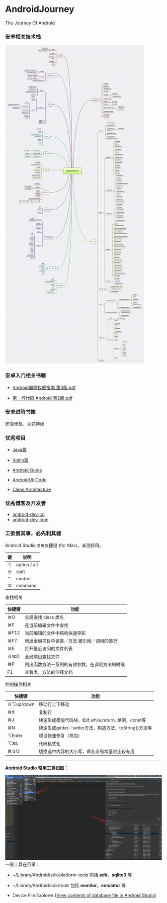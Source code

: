 # AndroidJourney
The Journey Of Android

### 安卓相关技术栈

![安卓技术栈](media/android_tech_graphic.png)


### 安卓入门相关书籍

* [Android编程权威指南 第3版.pdf](https://github.com/Beyond-Chao/AndroidJourney/blob/master/books/Android%E7%BC%96%E7%A8%8B%E6%9D%83%E5%A8%81%E6%8C%87%E5%8D%97%20%E7%AC%AC3%E7%89%88.pdf)

* [第一行代码 Android 第2版.pdf](https://github.com/Beyond-Chao/AndroidJourney/blob/master/books/%E7%AC%AC%E4%B8%80%E8%A1%8C%E4%BB%A3%E7%A0%81%20Android%20%E7%AC%AC2%E7%89%88-%E9%83%AD%E9%9C%96-%E4%BA%BA%E9%82%AE-2016.12-P580.pdf)

### 安卓进阶书籍

还没涉及，未完待续

### 优秀项目

* [Java篇](https://github.com/topics/android?l=java&o=desc&s=stars)

* [Kotlin篇](https://github.com/topics/android?l=kotlin&o=desc&s=stars)

* [Android Guide](https://github.com/codepath/android_guides)

* [AndroidUtilCode](https://github.com/Blankj/AndroidUtilCode)

* [Clean Architecture](https://github.com/android10/Android-CleanArchitecture)

### 优秀博客及开发者

* [android-dev-cn](https://github.com/android-cn/android-dev-cn)
* [android-dev-com](https://github.com/android-cn/android-dev-com)

### 工欲善其事，必先利其器

Android Studio `常用`快捷键 (for Mac)，亲测好用。
 
键 | 说明 |
-|-
⌥ | option / alt
⇧ | shift
⌃ | control
⌘ | command

查找相关

快捷键 | 功能 |  
-|-
⌘O | 全局查找 class 类名 | 
⌘F | 在当前编辑文件中查找 |
⌘F12 | 当前编辑的文件中结构快速导航 |
⌘F7 | 列出全局项目中该类／方法 被引用／调用的情况 |
⌘E | 打开最近访问的文件列表 |
⇧⌘O | 全局项目查找文件 |
⌘P | 列出函数方法一系列的有效参数，在调用方法的时候 |
F1 | 查看类，方法的注释文档 |

控制操作相关

快捷键 | 功能 |  
-|-
⇧⌥up/down | 移动行上下移动 |
⌘d | 复制行 |
⌘J | 快速生成模版代码块，如if,while,return, 单例，const等
⌘N | 快速生成getter／setter方法，构造方法，toString()方法等
⌥Enter | 项目快速修复（导包）
⌥⌘L | 代码格式化
⌘⇧U | 切换选中内容的大小写，命名全局常量时比较有用

---

**Android Studio 常用工具如图：**

![常用工具](media/android_tools_windows.png)
一般工具在目录：
* ~/Library/Android/sdk/platform-tools 包括 **adb**，**sqlite3** 等
* ~/Library/Android/sdk/tools 包括 **monitor**，**emulator** 等

* Device File Explorer ([View contents of database file in Android Studio](https://stackoverflow.com/questions/17529766/view-contents-of-database-file-in-android-studio))